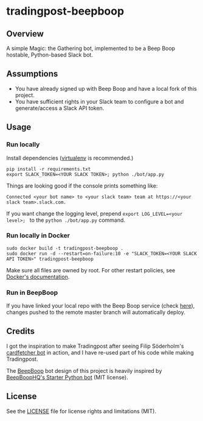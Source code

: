 tradingpost-beepboop
=============

## Overview
A simple Magic: the Gathering bot, implemented to be a Beep Boop hostable, Python-based Slack bot.

## Assumptions
* You have already signed up with Beep Boop and have a local fork of this project.
* You have sufficient rights in your Slack team to configure a bot and generate/access a Slack API token.

## Usage

### Run locally
Install dependencies ([virtualenv](http://virtualenv.readthedocs.org/en/latest/) is recommended.)

	pip install -r requirements.txt
	export SLACK_TOKEN=<YOUR SLACK TOKEN>; python ./bot/app.py

Things are looking good if the console prints something like:

	Connected <your bot name> to <your slack team> team at https://<your slack team>.slack.com.

If you want change the logging level, prepend `export LOG_LEVEL=<your level>; ` to the `python ./bot/app.py` command.

### Run locally in Docker
	sudo docker build -t tradingpost-beepboop .
	sudo docker run -d --restart=on-failure:10 -e "SLACK_TOKEN=<YOUR SLACK API TOKEN>" tradingpost-beepboop

Make sure all files are owned by root. For other restart policies, see [Docker's documentation](https://docs.docker.com/engine/reference/run/#restart-policies-restart).

### Run in BeepBoop
If you have linked your local repo with the Beep Boop service (check [here](https://beepboophq.com/0_o/my-projects)), changes pushed to the remote master branch will automatically deploy.

## Credits
I got the inspiration to make Tradingpost after seeing Filip Söderholm's [cardfetcher bot](https://github.com/fiso/cardfetcher) in action, and I have re-used part of his code while making Tradingpost.

The [BeepBoop](https://beepboophq.com/docs/article/overview) bot design of this project is heavily inspired by [BeepBoopHQ's Starter Python bot](https://github.com/BeepBoopHQ/starter-python-bot/) (MIT license).

## License
See the [LICENSE](LICENSE.md) file for license rights and limitations (MIT).
